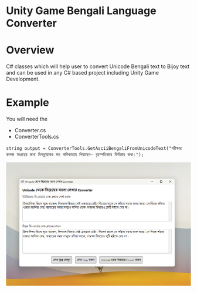 Unity Game Bengali Language Converter
=====================================

# Overview
C# classes which will help user to convert Unicode Bengali text to Bijoy text and can be used in any C# based project including Unity Game Development.

# Example
You will need the 
* Converter.cs
* ConverterTools.cs

``
  string output = ConverterTools.GetAsciiBengaliFromUnicodeText("পরীক্ষার কাগজ সংগ্রহের জন্য দিনদুয়েকের মত কলিকাতায় গিয়াছেন— বৃহস্পতিবারে ফিরিবার কথা।");
``

![Screenshot](https://github.com/banglapuzzl/Unity-Game-Bengali-Language-Converter/blob/main/screenshot.png?raw=true)
